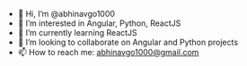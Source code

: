 - 👋 Hi, I’m @abhinavgo1000
- 👀 I’m interested in Angular, Python, ReactJS
- 🌱 I’m currently learning ReactJS
- 💞️ I’m looking to collaborate on Angular and Python projects
- 📫 How to reach me: abhinavgo1000@gmail.com

<!---
abhinavgo1000/abhinavgo1000 is a ✨ special ✨ repository because its `README.md` (this file) appears on your GitHub profile.
You can click the Preview link to take a look at your changes.
--->
